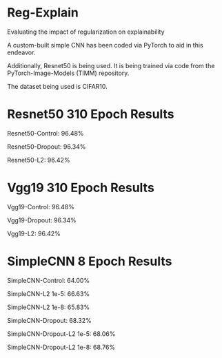 # Reg-Explain
Evaluating the impact of regularization on explainability

A custom-built simple CNN has been coded via PyTorch to aid in this endeavor.

Additionally, Resnet50 is being used. It is being trained via code from the PyTorch-Image-Models (TIMM) repository.

The dataset being used is CIFAR10.


# Resnet50 310 Epoch Results
Resnet50-Control: 96.48%

Resnet50-Dropout: 96.34%

Resnet50-L2: 96.42%


# Vgg19 310 Epoch Results
Vgg19-Control: 96.48%

Vgg19-Dropout: 96.34%

Vgg19-L2: 96.42%


# SimpleCNN 8 Epoch Results
SimpleCNN-Control: 64.00%

SimpleCNN-L2 1e-5: 66.63%

SimpleCNN-L2 1e-8: 65.83%

SimpleCNN-Dropout: 68.32%

SimpleCNN-Dropout-L2 1e-5: 68.06%

SimpleCNN-Dropout-L2 1e-8: 68.76%

